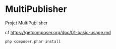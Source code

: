 # MultiPublisher
Projet MultiPublisher


cf https://getcomposer.org/doc/01-basic-usage.md

```bash
php composer.phar install
```
